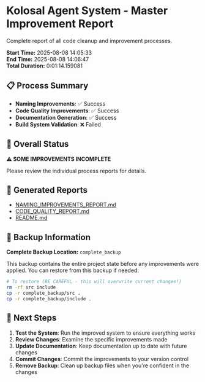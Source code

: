 # Kolosal Agent System - Master Improvement Report

Complete report of all code cleanup and improvement processes.

**Start Time:** 2025-08-08 14:05:33  
**End Time:** 2025-08-08 14:06:47  
**Total Duration:** 0:01:14.159081  

## 📋 Process Summary

- **Naming Improvements**: ✅ Success
- **Code Quality Improvements**: ✅ Success
- **Documentation Generation**: ✅ Success
- **Build System Validation**: ❌ Failed

## 🎯 Overall Status

**⚠️ SOME IMPROVEMENTS INCOMPLETE**

Please review the individual process reports for details.

## 📄 Generated Reports

- [NAMING_IMPROVEMENTS_REPORT.md](NAMING_IMPROVEMENTS_REPORT.md)
- [CODE_QUALITY_REPORT.md](CODE_QUALITY_REPORT.md)
- [README.md](README.md)

## 💾 Backup Information

**Complete Backup Location:** `complete_backup`

This backup contains the entire project state before any improvements were applied.
You can restore from this backup if needed:

```bash
# To restore (BE CAREFUL - this will overwrite current changes!)
rm -rf src include
cp -r complete_backup/src .
cp -r complete_backup/include .
```

## 🚀 Next Steps

1. **Test the System**: Run the improved system to ensure everything works
2. **Review Changes**: Examine the specific improvements made
3. **Update Documentation**: Keep documentation up to date with future changes
4. **Commit Changes**: Commit the improvements to your version control
5. **Remove Backup**: Clean up backup files when you're confident in the changes

